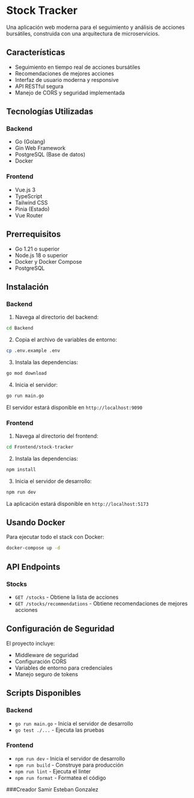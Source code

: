 # Stock Tracker

Una aplicación web moderna para el seguimiento y análisis de acciones bursátiles, construida con una arquitectura de microservicios.

## Características

- Seguimiento en tiempo real de acciones bursátiles
- Recomendaciones de mejores acciones
- Interfaz de usuario moderna y responsive
- API RESTful segura
- Manejo de CORS y seguridad implementada

## Tecnologías Utilizadas

### Backend
- Go (Golang)
- Gin Web Framework
- PostgreSQL (Base de datos)
- Docker

### Frontend
- Vue.js 3
- TypeScript
- Tailwind CSS
- Pinia (Estado)
- Vue Router

## Prerrequisitos

- Go 1.21 o superior
- Node.js 18 o superior
- Docker y Docker Compose
- PostgreSQL

## Instalación

### Backend

1. Navega al directorio del backend:
```bash
cd Backend
```

2. Copia el archivo de variables de entorno:
```bash
cp .env.example .env
```

3. Instala las dependencias:
```bash
go mod download
```

4. Inicia el servidor:
```bash
go run main.go
```

El servidor estará disponible en `http://localhost:9090`

### Frontend

1. Navega al directorio del frontend:
```bash
cd Frontend/stock-tracker
```

2. Instala las dependencias:
```bash
npm install
```

3. Inicia el servidor de desarrollo:
```bash
npm run dev
```

La aplicación estará disponible en `http://localhost:5173`

## Usando Docker

Para ejecutar todo el stack con Docker:

```bash
docker-compose up -d
```

## API Endpoints

### Stocks
- `GET /stocks` - Obtiene la lista de acciones
- `GET /stocks/recommendations` - Obtiene recomendaciones de mejores acciones

## Configuración de Seguridad

El proyecto incluye:
- Middleware de seguridad
- Configuración CORS
- Variables de entorno para credenciales
- Manejo seguro de tokens

## Scripts Disponibles

### Backend
- `go run main.go` - Inicia el servidor de desarrollo
- `go test ./...` - Ejecuta las pruebas

### Frontend
- `npm run dev` - Inicia el servidor de desarrollo
- `npm run build` - Construye para producción
- `npm run lint` - Ejecuta el linter
- `npm run format` - Formatea el código

###Creador
Samir Esteban Gonzalez 
